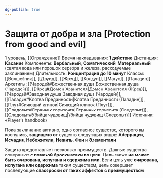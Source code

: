 ```yaml
---
dg-publish: true
---
```

# Защита от добра и зла [Protection from good and evil]
1 уровень, [[Ограждение]]
Время накладывания: **1 действие**
Дистанция: **Касание**
Компоненты: **Вербальный**, **Соматический**, **Материальный** (святая вода или порошок серебра и железа, расходуемые заклинанием)
Длительность: **Концентрация до 10 минут**
Классы: [[Волшебник]], [[Друид]], [[Жрец]], [[Колдун]], [[Магус]], [[Паладин]]
Архетипы: [[Чародей#Божественная душа|Божественная душа (Чародей)]], [[Жрец#Домен Хранителя|Домен Хранителя (Жрец)]], [[Чародей#Заводная душа|Заводная душа (Чародей)]], [[Паладин#Клятва Преданности|Клятва Преданности (Паладин)]], [[Плут#Сияющий клинок|Сияющий клинок (Плут)]], [[Следопыт#Странник горизонта|Странник горизонта (Следопыт)]], [[Следопыт#Убийца чудовищ|Убийца чудовищ (Следопыт)]]
Источник: «Player's handbook»

Пока заклинание активно, одно согласное существо, которого вы коснулись, **защищено от** существ следующих видов: **Аберрации**, **Исчадия**, **Небожители**, **Нежить**, **Феи** и **Элементали**

Защита предоставляет несколько преимуществ. Данные существа совершают **с помехой броски атаки по цели**. Цель также **не может быть очарована, испугана и одержима ими**. Если цель уже **очарована, испугана или одержима** таким существом, цель совершает последующие **спасброски от таких эффектов с преимуществом**